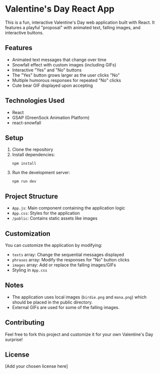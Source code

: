 # Valentine's Day React App

This is a fun, interactive Valentine's Day web application built with React. It features a playful "proposal" with animated text, falling images, and interactive buttons.

## Features

- Animated text messages that change over time
- Snowfall effect with custom images (including GIFs)
- Interactive "Yes" and "No" buttons
- The "Yes" button grows larger as the user clicks "No"
- Multiple humorous responses for repeated "No" clicks
- Cute bear GIF displayed upon accepting

## Technologies Used

- React
- GSAP (GreenSock Animation Platform)
- react-snowfall

## Setup

1. Clone the repository
2. Install dependencies:
   ```
   npm install
   ```
3. Run the development server:
   ```
   npm run dev
   ```

## Project Structure

- `App.js`: Main component containing the application logic
- `App.css`: Styles for the application
- `/public`: Contains static assets like images

## Customization

You can customize the application by modifying:

- `texts` array: Change the sequential messages displayed
- `phrases` array: Modify the responses for "No" button clicks
- `images` array: Add or replace the falling images/GIFs
- Styling in `App.css`

## Notes

- The application uses local images (`birdie.png` and `mona.png`) which should be placed in the public directory.
- External GIFs are used for some of the falling images.

## Contributing

Feel free to fork this project and customize it for your own Valentine's Day surprise!

## License

[Add your chosen license here]